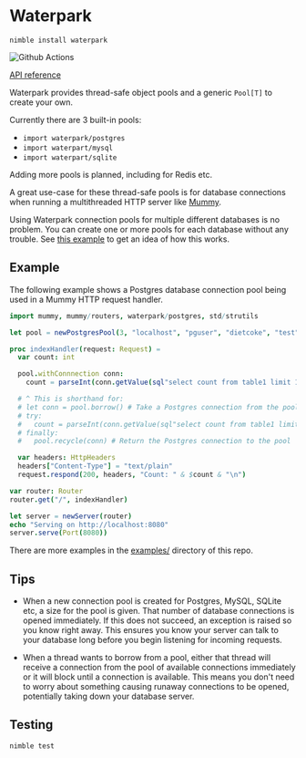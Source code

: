 # Waterpark

`nimble install waterpark`

![Github Actions](https://github.com/guzba/waterpark/workflows/Github%20Actions/badge.svg)

[API reference](https://nimdocs.com/guzba/waterpark)

Waterpark provides thread-safe object pools and a generic `Pool[T]` to create your own.

Currently there are 3 built-in pools:

* `import waterpark/postgres`
* `import waterpart/mysql`
* `import waterpart/sqlite`

Adding more pools is planned, including for Redis etc.

A great use-case for these thread-safe pools is for database connections when running
a multithreaded HTTP server like [Mummy](https://github.com/guzba/mummy).

Using Waterpark connection pools for multiple different databases is no problem. You can create one or more pools for each database without any trouble. See [this example](https://github.com/guzba/waterpark/blob/master/examples/mummy_sqlite.nim) to get an idea of how this works.

## Example

The following example shows a Postgres database connection pool being used in a Mummy HTTP request handler.

```nim
import mummy, mummy/routers, waterpark/postgres, std/strutils

let pool = newPostgresPool(3, "localhost", "pguser", "dietcoke", "test")

proc indexHandler(request: Request) =
  var count: int

  pool.withConnnection conn:
    count = parseInt(conn.getValue(sql"select count from table1 limit 1"))

  # ^ This is shorthand for:
  # let conn = pool.borrow() # Take a Postgres connection from the pool
  # try:
  #   count = parseInt(conn.getValue(sql"select count from table1 limit 1"))
  # finally:
  #   pool.recycle(conn) # Return the Postgres connection to the pool

  var headers: HttpHeaders
  headers["Content-Type"] = "text/plain"
  request.respond(200, headers, "Count: " & $count & "\n")

var router: Router
router.get("/", indexHandler)

let server = newServer(router)
echo "Serving on http://localhost:8080"
server.serve(Port(8080))
```

There are more examples in the [examples/](https://github.com/guzba/waterpark/tree/master/examples) directory of this repo.

## Tips

* When a new connection pool is created for Postgres, MySQL, SQLite etc, a size for the pool is given. That number of database connections is opened immediately. If this does not succeed, an exception is raised so you know right away. This ensures you know your server can talk to your database long before you begin listening for incoming requests.

* When a thread wants to borrow from a pool, either that thread will receive a connection from the pool of available connections immediately or it will block until a connection is available. This means you don't need to worry about something causing runaway connections to be opened, potentially taking down your database server.

## Testing

`nimble test`
